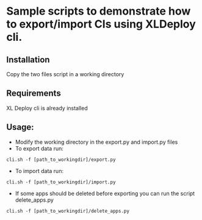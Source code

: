 # Sample scripts to demonstrate how to export/import CIs using XLDeploy cli.

## Installation

Copy the two files script in a working directory

## Requirements

XL Deploy cli is already installed

## Usage:
- Modify the working directory in the export.py and import.py files
- To export data run:

```
cli.sh -f [path_to_workingdir]/export.py
```

- To import data run:

```
cli.sh -f [path_to_workingdir]/import.py
```

- If some apps should be deleted before exporting you can run the script delete_apps.py

```
cli.sh -f [path_to_workingdir]/delete_apps.py
```
